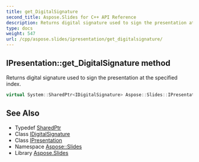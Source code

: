 ```yaml
---
title: get_DigitalSignature
second_title: Aspose.Slides for C++ API Reference
description: Returns digital signature used to sign the presentation at the specified index.
type: docs
weight: 547
url: /cpp/aspose.slides/ipresentation/get_digitalsignature/
---
```

## IPresentation::get_DigitalSignature method


Returns digital signature used to sign the presentation at the specified index.

```cpp
virtual System::SharedPtr<IDigitalSignature> Aspose::Slides::IPresentation::get_DigitalSignature(int32_t index)=0
```

## See Also

* Typedef [SharedPtr](../../../system/sharedptr/)
* Class [IDigitalSignature](../../idigitalsignature/)
* Class [IPresentation](../)
* Namespace [Aspose::Slides](../../)
* Library [Aspose.Slides](../../../)
